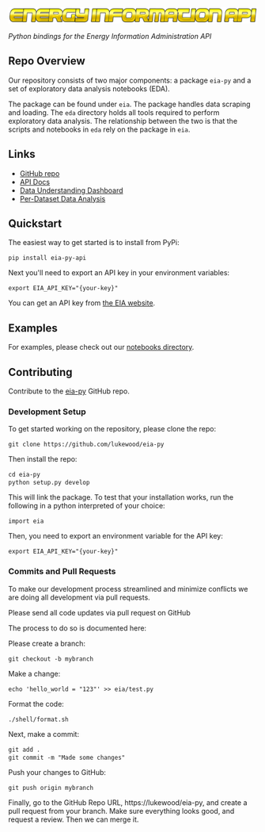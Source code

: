 ![](https://raw.githubusercontent.com/LukeWood/eia-py/master/media/logo.png?token=GHSAT0AAAAAABNFEWNO7NHME3ULKXK3SEEUY36XLVA)

_Python bindings for the Energy Information Administration API_

## Repo Overview

Our repository consists of two major components: a package `eia-py` and a set of
exploratory data analysis notebooks (EDA).

The package can be found under `eia`.  The package handles data scraping and loading.
The `eda` directory holds all tools required to perform exploratory data analysis.  The
relationship between the two is that the scripts and notebooks in `eda` rely on the
package in `eia`.

## Links

- [GitHub repo](https://github.com/lukewood/eia-py)
- [API Docs](https://lukewood.github.io/eia-py)
- [Data Understanding Dashboard](https://lukewood.github.io/eia-py/dashboard)
- [Per-Dataset Data Analysis](https://lukewood.github.io/eia-py/auto-reports)

## Quickstart

The easiest way to get started is to install from PyPi:

```
pip install eia-py-api
```

Next you'll need to export an API key in your environment variables:

```
export EIA_API_KEY="{your-key}"
```

You can get an API key from [the EIA website](https://www.eia.gov/opendata/).

## Examples

For examples, please check out our [notebooks directory](https://github.com/LukeWood/eia-py/tree/master/notebooks).

## Contributing

Contribute to the [eia-py](https://github.com/lukewood/eia-py) GitHub repo.

### Development Setup

To get started working on the repository, please clone the repo:

```
git clone https://github.com/lukewood/eia-py
```

Then install the repo:

```
cd eia-py
python setup.py develop
```

This will link the package.  To test that your installation works, run the following
in a python interpreted of your choice:

```
import eia
```

Then, you need to export an environment variable for the API key:

```
export EIA_API_KEY="{your-key}"
```


### Commits and Pull Requests

To make our development process streamlined and minimize conflicts we are doing all
development via pull requests.

Please send all code updates via pull request on GitHub

The process to do so is documented here:

Please create a branch:

```
git checkout -b mybranch
```

Make a change:

```
echo 'hello_world = "123"' >> eia/test.py
```

Format the code:

```
./shell/format.sh
```

Next, make a commit:

```
git add .
git commit -m "Made some changes"
```

Push your changes to GitHub:

```
git push origin mybranch
```

Finally, go to the GitHub Repo URL, https://lukewood/eia-py, and create a pull request
from your branch.
Make sure everything looks good, and request a review.  Then we can merge it.
